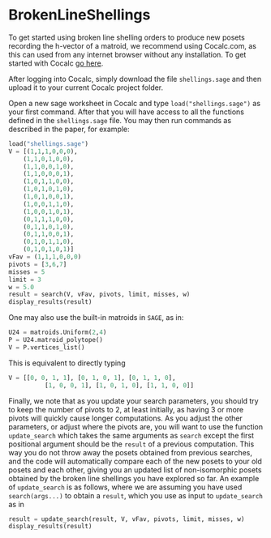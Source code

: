 # BrokenLineShellings

To get started using broken line shelling orders to produce new posets recording the h-vector of a matroid, we recommend using Cocalc.com, as this can used from any internet browser without any installation. To get started with Cocalc [go here](https://doc.cocalc.com/getting-started.html).

After logging into Cocalc, simply download the file `shellings.sage` and then upload it to your current Cocalc project folder.

Open a new sage worksheet in Cocalc and type `load("shellings.sage")` as your first command. After that you will have access to all the functions defined in the `shellings.sage` file. You may then run commands as described in the paper, for example:

```python
load("shellings.sage")
V = [(1,1,1,0,0,0),
    (1,1,0,1,0,0),
    (1,1,0,0,1,0),
    (1,1,0,0,0,1),
    (1,0,1,1,0,0),
    (1,0,1,0,1,0),
    (1,0,1,0,0,1),
    (1,0,0,1,1,0),
    (1,0,0,1,0,1),
    (0,1,1,1,0,0),
    (0,1,1,0,1,0),
    (0,1,1,0,0,1),
    (0,1,0,1,1,0),
    (0,1,0,1,0,1)]
vFav = (1,1,1,0,0,0)
pivots = [3,6,7]
misses = 5
limit = 3
w = 5.0
result = search(V, vFav, pivots, limit, misses, w)
display_results(result)
```

One may also use the built-in matroids in `SAGE`, as in:

```python
U24 = matroids.Uniform(2,4)
P = U24.matroid_polytope()
V = P.vertices_list()
```
This is equivalent to directly typing
```python
V = [[0, 0, 1, 1], [0, 1, 0, 1], [0, 1, 1, 0],
          [1, 0, 0, 1], [1, 0, 1, 0], [1, 1, 0, 0]]
```

Finally, we note that as you update your search parameters, you should try to keep the number of pivots to 2, at least initially, as having 3 or more pivots will quickly cause longer computations. As you adjust the other parameters, or adjust where the pivots are, you will want to use the function `update_search` which takes the same arguments as `search` except the first positional argument should be the `result` of a previous computation. This way you do not throw away the posets obtained from previous searches, and the code will automatically compare each of the new posets to your old posets and each other, giving you an updated list of non-isomorphic posets obtained by the broken line shellings you have explored so far. An example of `update_search` is as follows, where we are assuming you have used `search(args...)` to obtain a `result`, which you use as input to `update_search` as in

```python
result = update_search(result, V, vFav, pivots, limit, misses, w)
display_results(result)
```
